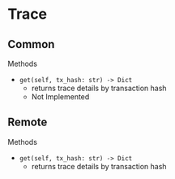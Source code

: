# Trace

## Common

Methods

- `get(self, tx_hash: str) -> Dict`
	- returns trace details by transaction hash
	- Not Implemented

## Remote

Methods

- `get(self, tx_hash: str) -> Dict`
	- returns trace details by transaction hash
